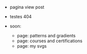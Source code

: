 ---
---

- pagina view post
- testes 404

- soon:
    - page: patterns and gradients
    - page: courses and certifications
    - page: my svgs